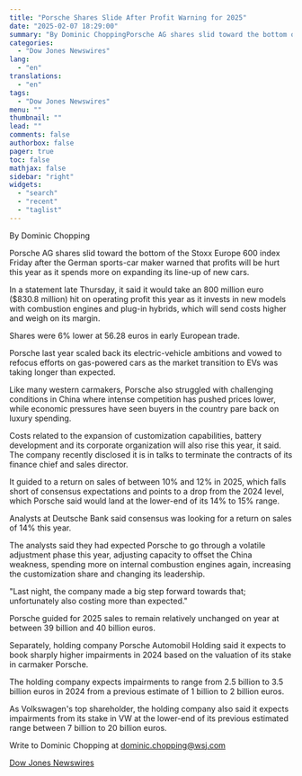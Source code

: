 ```yaml
---
title: "Porsche Shares Slide After Profit Warning for 2025"
date: "2025-02-07 18:29:00"
summary: "By Dominic ChoppingPorsche AG shares slid toward the bottom of the Stoxx Europe 600 index Friday after the German sports-car maker warned that profits will be hurt this year as it spends more on expanding its line-up of new cars.In a statement late Thursday, it said it would take an..."
categories:
  - "Dow Jones Newswires"
lang:
  - "en"
translations:
  - "en"
tags:
  - "Dow Jones Newswires"
menu: ""
thumbnail: ""
lead: ""
comments: false
authorbox: false
pager: true
toc: false
mathjax: false
sidebar: "right"
widgets:
  - "search"
  - "recent"
  - "taglist"
---
```


By Dominic Chopping

Porsche AG shares slid toward the bottom of the Stoxx Europe 600 index Friday after the German sports-car maker warned that profits will be hurt this year as it spends more on expanding its line-up of new cars.

In a statement late Thursday, it said it would take an 800 million euro ($830.8 million) hit on operating profit this year as it invests in new models with combustion engines and plug-in hybrids, which will send costs higher and weigh on its margin.

Shares were 6% lower at 56.28 euros in early European trade.

Porsche last year scaled back its electric-vehicle ambitions and vowed to refocus efforts on gas-powered cars as the market transition to EVs was taking longer than expected.

Like many western carmakers, Porsche also struggled with challenging conditions in China where intense competition has pushed prices lower, while economic pressures have seen buyers in the country pare back on luxury spending.

Costs related to the expansion of customization capabilities, battery development and its corporate organization will also rise this year, it said. The company recently disclosed it is in talks to terminate the contracts of its finance chief and sales director.

It guided to a return on sales of between 10% and 12% in 2025, which falls short of consensus expectations and points to a drop from the 2024 level, which Porsche said would land at the lower-end of its 14% to 15% range.

Analysts at Deutsche Bank said consensus was looking for a return on sales of 14% this year.

The analysts said they had expected Porsche to go through a volatile adjustment phase this year, adjusting capacity to offset the China weakness, spending more on internal combustion engines again, increasing the customization share and changing its leadership.

"Last night, the company made a big step forward towards that; unfortunately also costing more than expected."

Porsche guided for 2025 sales to remain relatively unchanged on year at between 39 billion and 40 billion euros.

Separately, holding company Porsche Automobil Holding said it expects to book sharply higher impairments in 2024 based on the valuation of its stake in carmaker Porsche.

The holding company expects impairments to range from 2.5 billion to 3.5 billion euros in 2024 from a previous estimate of 1 billion to 2 billion euros.

As Volkswagen's top shareholder, the holding company also said it expects impairments from its stake in VW at the lower-end of its previous estimated range between 7 billion to 20 billion euros.

Write to Dominic Chopping at dominic.chopping@wsj.com

[Dow Jones Newswires](https://www.tradingview.com/news/DJN_DN20250207004065:0-porsche-shares-slide-after-profit-warning-for-2025/)
